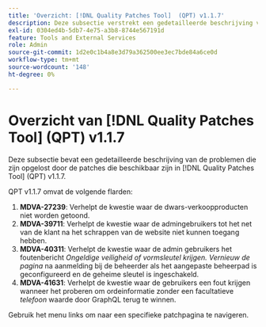 ```yaml
---
title: 'Overzicht: [!DNL Quality Patches Tool]  (QPT) v1.1.7'
description: Deze subsectie verstrekt een gedetailleerde beschrijving van de kwesties die door de beschikbare flarden in  [!DNL Quality Patches Tool]  (QPT) v1.1.7 worden opgelost.
exl-id: 0304ed4b-5db7-4e75-a3b8-8744e567191d
feature: Tools and External Services
role: Admin
source-git-commit: 1d2e0c1b4a8e3d79a362500ee3ec7bde84a6ce0d
workflow-type: tm+mt
source-wordcount: '148'
ht-degree: 0%

---
```


# Overzicht van [!DNL Quality Patches Tool] (QPT) v1.1.7

Deze subsectie bevat een gedetailleerde beschrijving van de problemen die zijn opgelost door de patches die beschikbaar zijn in [!DNL Quality Patches Tool] (QPT) v1.1.7.

QPT v1.1.7 omvat de volgende flarden:

1. **MDVA-27239**: Verhelpt de kwestie waar de dwars-verkoopproducten niet worden getoond.
1. **MDVA-39711**: Verhelpt de kwestie waar de admingebruikers tot het net van de klant na het schrappen van de website niet kunnen toegang hebben.
1. **MDVA-40311**: Verhelpt de kwestie waar de admin gebruikers het foutenbericht *Ongeldige veiligheid of vormsleutel krijgen. Vernieuw de pagina* na aanmelding bij de beheerder als het aangepaste beheerpad is geconfigureerd en de geheime sleutel is ingeschakeld.
1. **MDVA-41631**: Verhelpt de kwestie waar de gebruikers een fout krijgen wanneer het proberen om ordeinformatie zonder een facultatieve *telefoon* waarde door GraphQL terug te winnen.


Gebruik het menu links om naar een specifieke patchpagina te navigeren.
